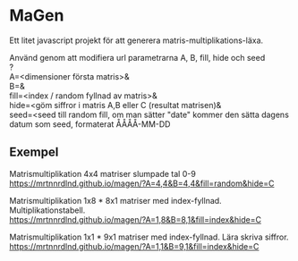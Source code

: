 # MaGen
Ett litet javascript projekt för att generera matris-multiplikations-läxa.

Använd genom att modifiera url parametrarna A, B, fill, hide och seed  
?  
  A=<dimensioner första matris>&  
  B=<dimensioner andra matris>&  
  fill=<index / random fyllnad av matris>&  
  hide=<göm siffror i matris A,B eller C (resultat matrisen)&  
  seed=<seed till random fill, om man sätter "date" kommer den sätta dagens datum som seed, formaterat ÅÅÅÅ-MM-DD

## Exempel

Matrismultiplikation 4x4 matriser slumpade tal 0-9  
https://mrtnnrdlnd.github.io/magen/?A=4,4&B=4,4&fill=random&hide=C

Matrismultiplikation 1x8 * 8x1 matriser med index-fyllnad. Multiplikationstabell.  
https://mrtnnrdlnd.github.io/magen/?A=1,8&B=8,1&fill=index&hide=C

Matrismultiplikation 1x1 * 9x1 matriser med index-fyllnad. Lära skriva siffror.  
https://mrtnnrdlnd.github.io/magen/?A=1,1&B=9,1&fill=index&hide=C
